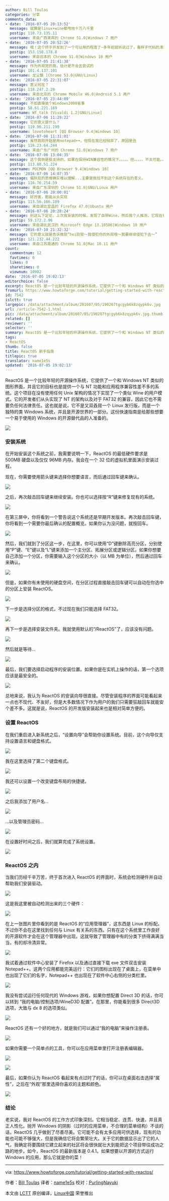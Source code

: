 ```yaml
---
author: Bill Toulas
categories: 分享
comments_data:
- date: '2016-07-05 20:13:52'
  message: 就算是linux+wine都甩他十万八千里
  postip: 110.73.135.11
  username: 来自广西来宾的 Chrome 51.0|Windows 7 用户
- date: '2016-07-05 20:52:26'
  message: 哦！这个终于开发到了一个可以用的程度了~多年前就听说过了，看样子代码的清理做完了，辛苦辛苦~
  postip: 153.150.178.8
  username: 来自日本的 Chrome 51.0|Windows 10 用户
- date: '2016-07-05 21:41:38'
  message: 作为外观党的我，估计是不会去尝试的
  postip: 101.4.137.101
  username: 龙尘飘 [Chrome 53.0|GNU/Linux]
- date: '2016-07-05 22:31:07'
  message: 意义何在？
  postip: 118.247.2.28
  username: 来自北京的 Chrome Mobile 46.0|Android 5.1 用户
- date: '2016-07-05 23:44:09'
  message: 不如直接装个Windows2000省事
  postip: 58.61.221.169
  username: Wf_talk [Vivaldi 1.2|GNU/Linux]
- date: '2016-07-06 11:29:22'
  message: 它的意义是什么？
  postip: 119.96.211.199
  username: lovetoheart [QQ Browser 9.4|Windows 10]
- date: '2016-07-06 11:31:01'
  message: 虽然我刚开始是用notepad++，但现在我已经抛弃了，原因是丑
  postip: 116.23.64.244
  username: 来自广东广州的 Chrome 51.0|Windows 7 用户
- date: '2016-07-06 13:04:35'
  message: 这个我倒是挺支持的，如果在保持WIN兼容性的情况下。。。。。但。。。。。不太可能。。。。。。MS搞毛？？？？？？
  postip: 113.88.51.224
  username: POCMON [QQ Browser 9.4|Windows 10]
- date: '2016-07-06 14:07:35'
  message: 偏执狂的思维确实难以理解...主要是我找不到这个系统存在的意义。
  postip: 116.76.254.59
  username: 来自广东深圳的 Chrome 51.0|GNU/Linux 用户
- date: '2016-07-06 20:00:01'
  message: 好厉害，都能从头实现
  postip: 113.56.166.189
  username: 来自湖北宜昌的 Firefox 47.0|Ubuntu 用户
- date: '2016-07-06 20:28:24'
  message: 别这么下定论，上次我安装的时候，发现了自带Wine，然后我个人推测，它现在有些程序还是Wine的
  postip: 59.172.2.96
  username: 来自湖北武汉的 Microsoft Edge 13.10586|Windows 10 用户
- date: '2016-07-10 21:32:32'
  message: 它的意义就是告诉微软“hei软软～我侵犯你的外观哦～我要继续侵犯下去～”
  postip: 121.232.44.222
  username: 来自江苏南通的 Chrome 51.0|Mac 10.11 用户
count:
  commentnum: 12
  favtimes: 0
  likes: 0
  sharetimes: 0
  viewnum: 10982
date: '2016-07-05 19:02:13'
editorchoice: false
excerpt: ReactOS 是一个比较年轻的开源操作系统，它提供了一个和 Windows NT 类似的图形界面，并且它的目标也是提供一个与 NT 功能和应用程序兼容性差不多的系统。
fromurl: https://www.howtoforge.com/tutorial/getting-started-with-reactos/
id: 7542
islctt: true
largepic: /data/attachment/album/201607/05/190207tgcgyb6k8zqypk6v.jpg
url: /article-7542-1.html
pic: /data/attachment/album/201607/05/190207tgcgyb6k8zqypk6v.jpg.thumb.jpg
related: []
reviewer: ''
selector: ''
summary: ReactOS 是一个比较年轻的开源操作系统，它提供了一个和 Windows NT 类似的图形界面，并且它的目标也是提供一个与 NT 功能和应用程序兼容性差不多的系统。
tags:
- ReactOS
thumb: false
title: ReactOS 新手指南
titlepic: true
translator: name1e5s
updated: '2016-07-05 19:02:13'
---
```


ReactOS 是一个比较年轻的开源操作系统，它提供了一个和 Windows NT 类似的图形界面，并且它的目标也是提供一个与 NT 功能和应用程序兼容性差不多的系统。这个项目在没有使用任何 Unix 架构的情况下实现了一个类似 Wine 的用户模式。它的开发者们从头实现了 NT 的架构以及对于 FAT32 的兼容，因此它也不需要负任何法律责任。这也就是说，它不是又双叒叕一个 Linux 发行版，而是一个独特的类 Windows 系统，并且是开源世界的一部分。这份快速指南是给那些想要一个易于使用的 Windows 的开源替代品的人准备的。


![](/data/attachment/album/201607/05/190207tgcgyb6k8zqypk6v.jpg)


### 安装系统


在开始安装这个系统之前，我需要说明一下，ReactOS 的最低硬件要求是 500MB 硬盘以及仅仅 96MB 内存。我会在一个 32 位的虚拟机里面演示安装过程。


现在，你需要使用箭头键来选择你想要语言，而后通过回车键来确认。


![](/data/attachment/album/201607/05/190214ehouvx2ohp9lcf29.png)


之后，再次敲击回车键来继续安装。你也可以选择按“R”键来修复现有的系统。


![](/data/attachment/album/201607/05/190215frq1jx3vrrxxg2v9.png)


在第三屏中，你将看到一个警告说这个系统还是早期开发版本。再次敲击回车键，你将看到一个需要你最后确认的配置概览。如果你认为没问题，就按回车。


![](/data/attachment/album/201607/05/190215xyentvsiviq7mque.png)


然后，我们就到了分区这一步，在这里，你可以使用“D”键删除高亮分区，分别使用“P”键、“E”键以及“L”键来添加一个主分区、拓展分区或逻辑分区。如果你想要自己添加一个分区，你需要输入这个分区的大小（以 MB 为单位），然后通过回车来确认。


![](/data/attachment/album/201607/05/190215i5tzcctzmq8ncnes.png)


但是，如果你有未使用的硬盘空间，在分区过程直接敲击回车键可以自动在你选中的分区上安装 ReactOS。


![](/data/attachment/album/201607/05/190215m7qr3otfrr7n0nqn.png)


下一步是选择分区的格式，不过现在我们只能选择 FAT32。


![](/data/attachment/album/201607/05/190216ute5gjdzeet5552l.png)


再下一步是选择安装文件夹。我就使用默认的“/ReactOS”了，应该没有问题。


![](/data/attachment/album/201607/05/190216pi5jqvvbikzci5fj.png)


然后就是等待...


![](/data/attachment/album/201607/05/190216adoi7n1yyaihss06.png)


最后，我们要选择启动程序的安装位置。如果你是在实机上操作的话，第一个选项应该是最安全的。


![](/data/attachment/album/201607/05/190216i3rg3bt22qb64bij.png)


总地来说，我认为 ReactOS 的安装向导很直接。尽管安装程序的界面可能看起来一点也不现代、不友好，但是大多数情况下作为用户的我们只需要狂敲回车就能安个差不多。这就是说，ReactOS 的开发版安装起来也是相对简单方便的。


### 设置 ReactOS


在我们重启进入新系统之后，“设置向导”会帮助你设置系统。目前，这个向导仅支持设置语言和键盘格式。


![](/data/attachment/album/201607/05/190217llkgl61r1zz6nrck.png)


我在这里选择了第二个键盘格式。


![](/data/attachment/album/201607/05/190217ysa55amrv7prs257.png)


我还可以设置一个改变键盘布局的快捷键。


![](/data/attachment/album/201607/05/190218lgaxaa6zaaajaakx.png)


之后我添加了用户名…


![](/data/attachment/album/201607/05/190218xui1pci3s2jggg0t.png)


…以及管理员密码…


![](/data/attachment/album/201607/05/190218avml2luhqqy0mhuz.png)


在设置好时间之后，我们就算完成了系统设置。


![](/data/attachment/album/201607/05/190219mjmeiks8qt8qhmie.png)


### ReactOS 之内


当我们历经千辛万苦，终于首次进入 ReactOS 的界面时，系统会检测硬件并自动帮助我们安装驱动。


![](/data/attachment/album/201607/05/190219n12hdbl3d16h6l34.png)


这是我这里被自动检测出来的三个硬件：


![](/data/attachment/album/201607/05/190220hexjlvlbcwtzjw2e.png)


在上一张图片里你看到的是 ReactOS 的“应用管理器”，这东西是 Linux 的标配。不过你不会在这里找到任何与 Linux 有关系的东西。只有在这个系统里工作良好的开源软件才会在这个管理器中出现。这就导致了管理器中有的分类下挤得满满当当，有的却冷清异常。


![](/data/attachment/album/201607/05/190220uzi3iyogi3crakc6.png)


我试着通过软件中心安装了 Firefox 以及通过直接下载 exe 文件双击安装 Notepad++。这两个应用都能完美运行：它们的图标出现在了桌面上，在菜单中也出现了它们的名字，Notepad++ 也出现在了软件中心右侧的分类栏里。


![](/data/attachment/album/201607/05/190221jmmzmo4m5zfoi11m.png)


我没有尝试运行任何现代的 Windows 游戏，如果你想配置 Direct 3D 的话，你可以转到 “我的电脑/控制选项/WineD3D 配置”。在那里，你能看到很多 Direct3D 选项，大致与 dx 8 的选项类似。


![](/data/attachment/album/201607/05/190222r12ry72lxrn7qqnx.png)


ReactOS 还有一个好的地方，就是我们可以通过“我的电脑”来操作注册表。


![](/data/attachment/album/201607/05/190223u236r13r252zccu3.png)


如果你需要一个简单点的工具，你可以在应用菜单里打开注册表编辑器。


![](/data/attachment/album/201607/05/190224drlvv1lj83lqj3qe.png)


![](/data/attachment/album/201607/05/190224owcx47nszxx4hans.png)


最后，如果你认为 ReactOS 看起来有点过时了的话，你可以在桌面右击选择“属性”，之后在“外观”那里选择你喜欢的主题和颜色。


![](/data/attachment/album/201607/05/190225ao0fcg96z0joo58s.png)


### 结论


老实说，我对 ReactOS 的工作方式印象深刻。它相当稳定、连贯、快速，并且真正人性化。抛开 Windows 的阴影（过时的应用菜单，不合理的菜单结构）不谈的话，ReactOS 几乎做到了尽善尽美。它可能不会有太多应用可供选择，现有的功能也可能不够强大，但是我确信它将会繁荣壮大。关于它的数据显示出了它的人气，我确定将要围绕它建立起来的社区将会很快就壮大到能把这个项目带往成功之路的地步。如今，ReactOS 的最新版本是 0.4.1。如果想要以开源的方式运行 Windows 的应用，那么它就是你的菜！




---


via: <https://www.howtoforge.com/tutorial/getting-started-with-reactos/>


作者：[Bill Toulas](https://www.howtoforge.com/tutorial/getting-started-with-reactos/) 译者：[name1e5s](https://github.com/name1e5s) 校对：[PurlingNayuki](https://github.com/PurlingNayuki)


本文由 [LCTT](https://github.com/LCTT/TranslateProject) 原创编译，[Linux中国](https://linux.cn/) 荣誉推出